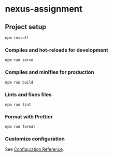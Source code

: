 # nexus-assignment

## Project setup

```
npm install
```

### Compiles and hot-reloads for development

```
npm run serve
```

### Compiles and minifies for production

```
npm run build
```

### Lints and fixes files

```
npm run lint
```

### Format with Prettier

```
npm run format
```

### Customize configuration

See [Configuration Reference](https://cli.vuejs.org/config/).
